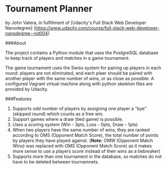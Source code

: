 Tournament Planner
=====================
by John Valera, in fulfillment of [Udacity's Full Stack Web Developer Nanodegree] (https://www.udacity.com/course/full-stack-web-developer-nanodegree--nd004)

###About

The project contains a Python module that uses the PostgreSQL database to keep track of players and matches in a game tournament. 

The game tournament uses the Swiss system for pairing up players in each round: players are not eliminated, and each plaer should be paired with another player with the same number of wins, or as close as possible. A configured Vagrant virtual machine along with python skeleton files are provided by Udacity.

###Features

1. Supports odd number of players by assigning one player a "bye" (skipped round) which counts as a free win.
2. Support games where a draw (tied game) is possible.
3. Uses a scoring system (Win - 3pts, Loss - 0pts, Draw - 1pts)
4. When two players have the same number of wins, they are ranked according to OMS (Opponent Match Score), the total number of points by players they have played against. (**Note:** OMW (Opponent Match Wins) was replaced with OMS (Opponent Match Score) as it makes more sense to use a players score instead of their wins as a tiebreaker)
5. Supports more than one tournament in the database, so matches do not have to be deleted between tournamnets.
